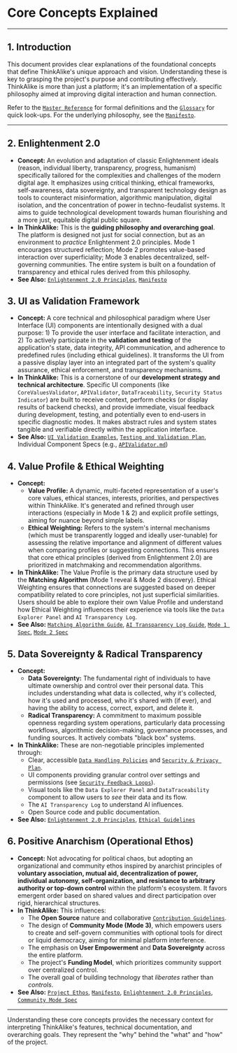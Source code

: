 # Core Concepts Explained

---

## 1. Introduction

This document provides clear explanations of the foundational concepts that define ThinkAlike's unique approach and vision. Understanding these is key to grasping the project's purpose and contributing effectively. ThinkAlike is more than just a platform; it's an implementation of a specific philosophy aimed at improving digital interaction and human connection.

Refer to the [`Master Reference`](../core/master_reference.md) for formal definitions and the [`Glossary`](../core/glossary.md) for quick look-ups. For the underlying philosophy, see the [`Manifesto`](../core/manifesto/manifesto.md).

---

## 2. Enlightenment 2.0

*   **Concept:** An evolution and adaptation of classic Enlightenment ideals (reason, individual liberty, transparency, progress, humanism) specifically tailored for the complexities and challenges of the modern digital age. It emphasizes using critical thinking, ethical frameworks, self-awareness, data sovereignty, and transparent technology design as tools to counteract misinformation, algorithmic manipulation, digital isolation, and the concentration of power in techno-feudalist systems. It aims to guide technological development towards human flourishing and a more just, equitable digital public square.
*   **In ThinkAlike:** This is the **guiding philosophy and overarching goal**. The platform is designed not just for social connection, but as an environment to *practice* Enlightenment 2.0 principles. Mode 1 encourages structured reflection; Mode 2 promotes value-based interaction over superficiality; Mode 3 enables decentralized, self-governing communities. The entire system is built on a foundation of transparency and ethical rules derived from this philosophy.
*   **See Also:** [`Enlightenment 2.0 Principles`](../core/enlightenment_2_0/ENLIGHTENMENT_2_0_PRINCIPLES.md), [`Manifesto`](../core/manifesto/manifesto.md)

## 3. UI as Validation Framework

*   **Concept:** A core technical and philosophical paradigm where User Interface (UI) components are intentionally designed with a dual purpose: 1) To provide the user interface and facilitate interaction, and 2) To actively participate in the **validation and testing** of the application's state, data integrity, API communication, and adherence to predefined rules (including ethical guidelines). It transforms the UI from a passive display layer into an integrated part of the system's quality assurance, ethical enforcement, and transparency mechanisms.
*   **In ThinkAlike:** This is a cornerstone of our **development strategy and technical architecture**. Specific UI components (like `CoreValuesValidator`, `APIValidator`, `DataTraceability`, `Security Status Indicator`) are built to receive context, perform checks (or display results of backend checks), and provide immediate, visual feedback during development, testing, and potentially even to end-users in specific diagnostic modes. It makes abstract rules and system states tangible and verifiable directly within the application interface.
*   **See Also:** [`UI Validation Examples`](../guides/developer_guides/ui_validation_examples.md), [`Testing and Validation Plan`](../guides/developer_guides/testing_and_validation_plan.md), Individual Component Specs (e.g., [`APIValidator.md`](../components/ui_components/APIValidator.md))

## 4. Value Profile & Ethical Weighting

*   **Concept:**
    *   **Value Profile:** A dynamic, multi-faceted representation of a user's core values, ethical stances, interests, priorities, and perspectives within ThinkAlike. It's generated and refined through user interactions (especially in Mode 1 & 2) and explicit profile settings, aiming for nuance beyond simple labels.
    *   **Ethical Weighting:** Refers to the system's internal mechanisms (which must be transparently logged and ideally user-tunable) for assessing the relative importance and alignment of different values when comparing profiles or suggesting connections. This ensures that core ethical principles (derived from Enlightenment 2.0) are prioritized in matchmaking and recommendation algorithms.
*   **In ThinkAlike:** The Value Profile is the primary data structure used by the **Matching Algorithm** (Mode 1 reveal & Mode 2 discovery). Ethical Weighting ensures that connections are suggested based on deeper compatibility related to core principles, not just superficial similarities. Users should be able to explore their own Value Profile and understand how Ethical Weighting influences their experience via tools like the `Data Explorer Panel` and `AI Transparency Log`.
*   **See Also:** [`Matching Algorithm Guide`](../guides/developer_guides/matching_algorithm_guide.md), [`AI Transparency Log Guide`](../guides/developer_guides/ai/ai_transparency_log.md), [`Mode 1 Spec`](../architecture/modes/mode1_narrative_onboarding_spec.md), [`Mode 2 Spec`](../architecture/modes/mode2_profile_discovery_spec.md)

## 5. Data Sovereignty & Radical Transparency

*   **Concept:**
    *   **Data Sovereignty:** The fundamental right of individuals to have ultimate ownership and control over their personal data. This includes understanding what data is collected, why it's collected, how it's used and processed, who it's shared with (if ever), and having the ability to access, correct, export, and delete it.
    *   **Radical Transparency:** A commitment to maximum possible openness regarding system operations, particularly data processing workflows, algorithmic decision-making, governance processes, and funding sources. It actively combats "black box" systems.
*   **In ThinkAlike:** These are non-negotiable principles implemented through:
    *   Clear, accessible [`Data Handling Policies`](../guides/developer_guides/data_handling_policy_guide.md) and [`Security & Privacy Plan`](../architecture/security/security_and_privacy_plan.md).
    *   UI components providing granular control over settings and permissions (see [`Security Feedback Loops`](../guides/developer_guides/Security_Feedback_Loops.md)).
    *   Visual tools like the `Data Explorer Panel` and `DataTraceability` component to allow users to *see* their data and its flow.
    *   The `AI Transparency Log` to understand AI influences.
    *   Open Source code and public documentation.
*   **See Also:** [`Enlightenment 2.0 Principles`](../core/enlightenment_2_0/ENLIGHTENMENT_2_0_PRINCIPLES.md), [`Ethical Guidelines`](../core/ethics/ethical_guidelines.md)

## 6. Positive Anarchism (Operational Ethos)

*   **Concept:** Not advocating for political chaos, but adopting an organizational and community ethos inspired by anarchist principles of **voluntary association, mutual aid, decentralization of power, individual autonomy, self-organization, and resistance to arbitrary authority or top-down control** within the platform's ecosystem. It favors emergent order based on shared values and direct participation over rigid, hierarchical structures.
*   **In ThinkAlike:** This influences:
    *   The **Open Source** nature and collaborative [`Contribution Guidelines`](../core/contributing.md).
    *   The design of **Community Mode (Mode 3)**, which empowers users to create and self-govern communities with optional tools for direct or liquid democracy, aiming for minimal platform interference.
    *   The emphasis on **User Empowerment** and **Data Sovereignty** across the entire platform.
    *   The project's **Funding Model**, which prioritizes community support over centralized control.
    *   The overall goal of building technology that *liberates* rather than *controls*.
*   **See Also:** [`Project Ethos`](../core/ethics/ethos.md), [`Manifesto`](../core/manifesto/manifesto.md), [`Enlightenment 2.0 Principles`](../core/enlightenment_2_0/ENLIGHTENMENT_2_0_PRINCIPLES.md), [`Community Mode Spec`](../architecture/modes/community_mode/community_mode_spec.md)

---

Understanding these core concepts provides the necessary context for interpreting ThinkAlike's features, technical documentation, and overarching goals. They represent the "why" behind the "what" and "how" of the project.
